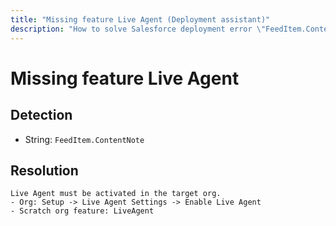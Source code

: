 ```yaml
---
title: "Missing feature Live Agent (Deployment assistant)"
description: "How to solve Salesforce deployment error \"FeedItem.ContentNote\""
---
```

<!-- markdownlint-disable MD013 -->
# Missing feature Live Agent

## Detection

- String: `FeedItem.ContentNote`

## Resolution

```shell
Live Agent must be activated in the target org.
- Org: Setup -> Live Agent Settings -> Enable Live Agent
- Scratch org feature: LiveAgent
```
